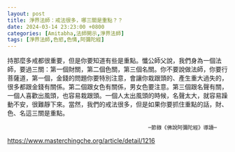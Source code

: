 ```yaml
---
layout: post
title: 淨界法師：戒法很多，哪三關是重點？？
date: 2024-03-14 23:23:00 +0800
categories: [Amitabha,法師開示,淨界法師]
tags: [淨界法師,色慾,色情,阿彌陀經]
---
```



持那麼多戒都很重要，但是你要知道有些是重點。懺公師父說，我們身為一個法師，要過三關：第一個財關，第二個色關，第三個名關。你不要說做法師，你要行菩薩道，第一個，金錢的問題你要特別注意，會讓你栽跟頭的、產生重大過失的，很多都跟金錢有關係。第二個跟女色有關係，男女色要注意。第三個跟名聲有關，一個人喜歡出風頭，也容易栽跟頭。一個人太出風頭的時候，名聲太大，就容易躁動不安，很難靜下來。當然，我們的戒法很多，但是如果你要抓住重點的話，財、色、名這三關是重點。

                                                 ─節錄《佛說阿彌陀經》導讀─     
                                        
<https://www.masterchingche.org/article/detail/1216>